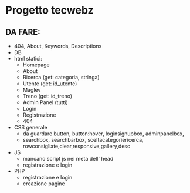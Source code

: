 # Progetto tecwebz
## DA FARE:
* 404, About, Keywords, Descriptions
* DB
* html statici:
  * Homepage
  * About
  * Ricerca (get: categoria, stringa)
  * Utente (get: id_utente)
  * Maglev
  * Treno (get: id_treno)
  * Admin Panel (tutti)
  * Login 
  * Registrazione
  * 404
* CSS generale
  * da guardare button, button:hover, loginsignupbox, adminpanelbox, 
  * searchbox, searchbarbox, sceltacategoriericerca, rowconsigliate,clear,responsive,gallery,desc
* JS
  * mancano script js nei meta dell' head
  * registrazione e login
* PHP
  * registrazione e login
  * creazione pagine